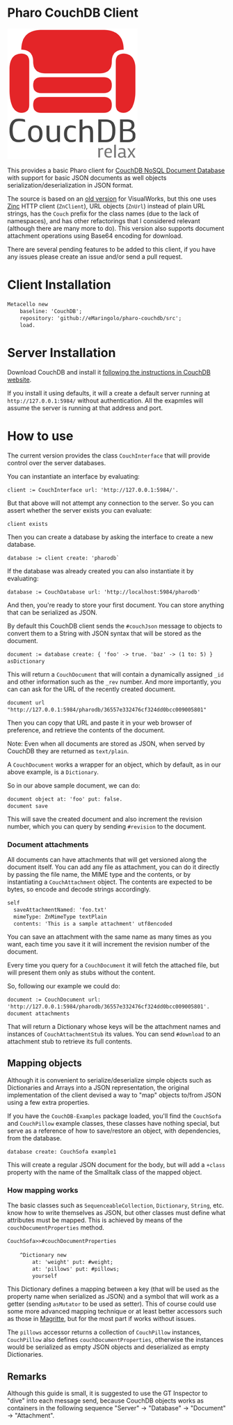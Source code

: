 # Pharo CouchDB Client
![CouchDB](couchdb-vertical-logo.png)

This provides a basic Pharo client for [CouchDB NoSQL Document Database](https://couchdb.org) with support for basic JSON documents as well objects serialization/deserialization in JSON format.

The source is based on an [old version](https://cwiki.apache.org/confluence/display/COUCHDB/Smalltalk) for VisualWorks, but this one uses [Zinc](https://github.com/svenvc/Zinc) HTTP client (`ZnClient`), URL objects (`ZnUrl`) instead of plain URL strings, has the `Couch` prefix for the class names (due to the lack of namespaces), and has other refactorings that I considered relevant (although there are many more to do). This version also supports document attachment operations using Base64 encoding for download.

There are several pending features to be added to this client, if you have any issues please create an issue and/or send a pull request.


# Client Installation
```smalltalk
Metacello new
	baseline: 'CouchDB';
	repository: 'github://eMaringolo/pharo-couchdb/src';
	load.
```

# Server Installation
Download CouchDB and install it [following the instructions in CouchDB website](https://couchdb.apache.org/#download). 

If you install it using defaults, it will a create a default server running at `http://127.0.0.1:5984/` without authentication. All the exapmles will assume the server is running at that address and port.


# How to use

The current version provides the class `CouchInterface` that will provide control over the server databases.

You can instantiate an interface by evaluating:

```smalltalk
client := CouchInterface url: 'http://127.0.0.1:5984/'.
```

But that above will not attempt any connection to the server. So you can assert whether the server exists you can evaluate:
```smalltalk
client exists
```

Then you can create a database by asking the interface to create a new database.
```smalltalk
database := client create: 'pharodb`
```

If the database was already created you can also instantiate it by evaluating:
```smalltalk
database := CouchDatabase url: 'http://localhost:5984/pharodb'
```

And then, you're ready to store your first document. You can store anything that can be serialized as JSON. 

By default this CouchDB client sends the `#couchJson` message to objects to convert them to a String with JSON syntax that will be stored as the document.

```smalltalk
document := database create: { 'foo' -> true. 'baz' -> (1 to: 5) } asDictionary 
```

This will return a `CouchDocument` that will contain a dynamically assigned `_id` and other information such as the `_rev` number. And more importantly, you can can ask for the URL of the recently created document.

```smalltalk
document url "http://127.0.0.1:5984/pharodb/36557e332476cf324dd0bcc009005801"
```

Then you can copy that URL and paste it in your web browser of preference, and retrieve the contents of the document.

Note: Even when all documents are stored as JSON, when served by CouchDB they are returned as `text/plain`.

A `CouchDocument` works a wrapper for an object, which by default, as in our above example, is a `Dictionary`.

So in our above sample document, we can do:

```
document object at: 'foo' put: false.
document save
```

This will save the created document and also increment the revision number, which you can query by sending `#revision` to the document.

### Document attachments

All documents can have attachments that will get versioned along the document itself. You can add any file as attachment, you can do it directly by passing the file name, the MIME type and the contents, or by instantiating a `CouchAttachment` object.
The contents are expected to be bytes, so encode and decode strings accordingly.

```smalltalk
self 
  saveAttachmentNamed: 'foo.txt'
  mimeType: ZnMimeType textPlain
  contents: 'This is a sample attachment' utf8encoded
```

You can save an attachment with the same name as many times as you want, each time you save it it will increment the revision number of the document.

Every time you query for a `CouchDocument` it will fetch the attached file, but will present them only as stubs without the content.

So, following our example we could do:
```smalltalk
document := CouchDocument url: 'http://127.0.0.1:5984/pharodb/36557e332476cf324dd0bcc009005801'.
document attachments
```

That will return a Dictionary whose keys will be the attachment names and instances of `CouchAttachmentStub` its values. You can send `#download` to an attachment stub to retrieve its full contents.

## Mapping objects

Although it is convenient to serialize/deserialize simple objects such as Dictionaries and Arrays into a JSON representation, the original implementation of the client devised a way to "map" objects to/from JSON using a few extra properties.

If you have the `CouchDB-Examples` package loaded, you'll find the `CouchSofa` and `CouchPillow` example classes, these classes have nothing special, but serve as a reference of how to save/restore an object, with dependencies, from the database.

```smalltalk
database create: CouchSofa example1
```

This will create a regular JSON document for the body, but will add a `+class` property with the name of the Smalltalk class of the mapped object. 

### How mapping works

The basic classes such as `SequenceableCollection`, `Dictionary`, `String`, etc. know how to write themselves as JSON, but other classes must define what attributes must be mapped. This is achieved by means of the `couchDocumentProperties` method.

```smalltalk
CouchSofa>>#couchDocumentProperties 

	^Dictionary new
		at: 'weight' put: #weight;
		at: 'pillows' put: #pillows;
		yourself
```

This Dictionary defines a mapping between a key (that will be used as the property name when serialized as JSON) and a symbol that will work as a getter (sending `asMutator` to be used as setter). This of course could use some more advanced mapping technique or at least better accessors such as those in [Magritte](https://github.com/magritte-metamodel/magritte), but for the most part if works without issues.

The `pillows` accessor returns a collection of `CouchPillow` instances, `CouchPillow` also defines `couchDocumentProperties`, otherwise the instances would be serialized as empty JSON objects and deserialized as empty Dictionaries.


## Remarks
Although this guide is small, it is suggested to use the GT Inspector to "dive" into each message send, because CouchDB objects works as containers in the following sequence "Server" -> "Database" -> "Document" -> "Attachment".

